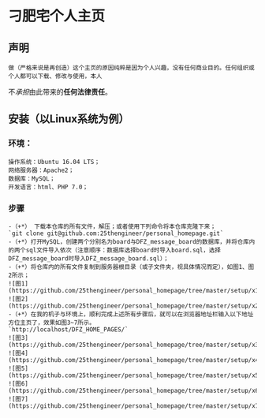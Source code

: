 # 刁肥宅个人主页

## 声明

	做（严格来说是再创造）这个主页的原因纯粹是因为个人兴趣，没有任何商业目的。任何组织或个人都可以下载、修改与使用，本人
不*承担*由此带来的**任何法律责任**。

## 安装（以Linux系统为例）

### 环境：
	操作系统：Ubuntu 16.04 LTS；
	网络服务器：Apache2；
	数据库：MySQL；
	开发语言：html、PHP 7.0；

### 步骤
	-（+*） 下载本仓库的所有文件，解压；或者使用下列命令将本仓库克隆下来；
	`git clone git@github.com:25thengineer/personal_homepage.git`
	-（+*）打开MySQL，创建两个分别名为board与DFZ_message_board的数据库，并将仓库内的两个sql文件导入依次（注意顺序：数据库选择board时导入board.sql，选择DFZ_message_board时导入DFZ_message_board.sql）；
	-（+*）将仓库内的所有文件复制到服务器根目录（或子文件夹，视具体情况而定），如图1、图2所示；
	![图1](https://github.com/25thengineer/personal_homepage/tree/master/setup/x1.png)
	![图2](https://github.com/25thengineer/personal_homepage/tree/master/setup/x2.png)
	-（+*）在我的机子与环境上，顺利完成上述所有步骤后，就可以在浏览器地址栏输入以下地址方位主页了，效果如图3~7所示。
	`http://localhost/DFZ_HOME_PAGES/`
	![图3](https://github.com/25thengineer/personal_homepage/tree/master/setup/x3.png)
	![图4](https://github.com/25thengineer/personal_homepage/tree/master/setup/x4.png)
	![图5](https://github.com/25thengineer/personal_homepage/tree/master/setup/x5.png)
	![图6](https://github.com/25thengineer/personal_homepage/tree/master/setup/x6.png)
	![图7](https://github.com/25thengineer/personal_homepage/tree/master/setup/x7.png)


